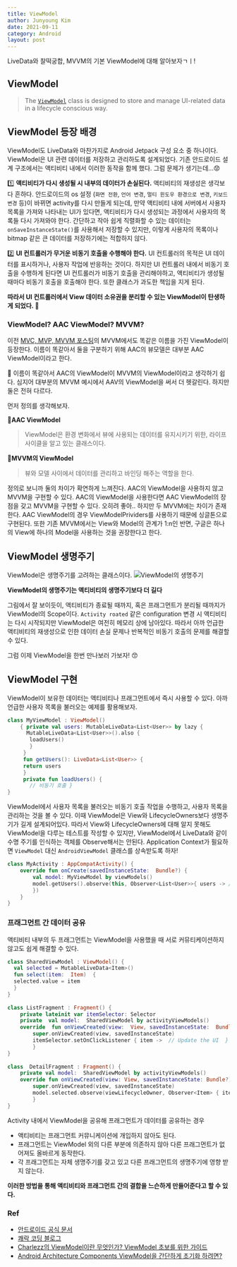 ```yaml
---
title: ViewModel
author: Junyoung Kim
date: 2021-09-11
category: Android
layout: post
---
```



LiveData와 찰떡궁합, MVVM의 기본 ViewModel에 대해 알아보자ㄱㅣ! 

## ViewModel

> The [`ViewModel`](https://developer.android.com/reference/androidx/lifecycle/ViewModel) class is designed to store and manage UI-related data in a lifecycle conscious way.

## ViewModel 등장 배경
ViewModel도 LiveData와 마찬가지로 Android Jetpack 구성 요소 중 하나이다. ViewModel은 UI 관련 데이터를 저장하고 관리하도록 설계되었다. 기존 안드로이드 설계 구조에서는 액티비티 내에서 이러한 동작을 함께 했다. 그럼 문제가 생기는데...😟

1️⃣ **액티비티가 다시 생성될 시 내부의 데이터가 손실된다.**
액티비티의 재생성은 생각보다 흔하다. 안드로이드의 os 설정 (`화면 전환`, `언어 변경`, `멀티 윈도우 환경으로 변경`, `키보드 변경` 등)이 바뀌면 activity를 다시 만들게 되는데, 만약 액티비티 내에 서버에서 사용자 목록을 가져와 나타내는 UI가 있다면, 액티비티가 다시 생성되는 과정에서 사용자의 목록들 다시 가져와야 한다. 간단하고 작아 쉽게 직렬화할 수 있는 데이터는 `onSaveInstanceState()`를 사용해서 저장할 수 있지만, 이렇게 사용자의 목록이나 bitmap 같은 큰 데이터를 저장하기에는 적합하지 않다.

2️⃣ **UI 컨트롤러가 무거운 비동기 호출을 수행해야 한다.**
UI 컨트롤러의 목적은 UI 데이터를 표시하거나, 사용자 작업에 반응하는 것이다. 하지만 UI 컨트롤러 내에서 비동기 호출을 수행하게 된다면  UI 컨트롤러가 비동기 호출을 관리해야하고, 액티비티가 생성될 때마다 비동기 호출을 호출해야 한다. 또한 클래스가 과도한 책임을 지게 된다.

**따라서 UI 컨트롤러에서 View 데이터 소유권을 분리할 수 있는 ViewModel이 탄생하게 되었다. 👼**


### ViewModel? AAC ViewModel? MVVM?
이전 [MVC, MVP, MVVM 포스팅](https://junieberry.github.io/android/2021-09-02-MVC,MVP,MVVM.html)의 MVVM에서도 똑같은 이름을 가진 ViewModel이 등장한다. 이름이 똑같아서 둘을 구분하기 위해 AAC의 뷰모델은 대부분 AAC ViewModel이라고 한다.

🤯 이름이 똑같아서 AAC의 ViewModel이 MVVM의 ViewModel이라고 생각하기 쉽다. 심지어 대부분의 MVVM 예시에서 AAV의 ViewModel을 써서 더 헷갈린다. 하지만 둘은 전혀 다르다. 

먼저 정의를 생각해보자.

**📌AAC ViewModel**

> ViewModel은 환경 변화에서 뷰에 사용되는 데이터를 유지시키기 위한, 라이프 사이클을 알고 있는 클래스이다.

**📌MVVM의 ViewModel**
> 뷰와 모델 사이에서 데이터를 관리하고 바인딩 해주는 역할을 한다.

정의로 보니까 둘의 차이가 확연하게 느껴진다. AAC의 ViewModel을 사용하지 않고 MVVM을 구현할 수 있다. AAC의 ViewModel을 사용한다면 AAC ViewModel의 장점을 갖고 MVVM을 구현할 수 있다.  오히려 좋아.. 하지만 두 MVVM에는 차이가 존재한다. AAC ViewModel의 경우 ViewModelPrividers를 사용하기 때문에 싱글톤으로 구현된다. 또한 기존 MVVM에서는 View와 Model의 관계가 1:n인 반면, 구글은 하나의 View에 하나의 Model을 사용하는 것을 권장한다고 한다.


## ViewModel 생명주기

ViewModel은 생명주기를 고려하는 클래스이다.
![ViewModel의 생명주기](https://developer.android.com/images/topic/libraries/architecture/viewmodel-lifecycle.png)

**ViewModel의 생명주기는 액티비티의 생명주기보다 더 길다**

그림에서 잘 보이듯이, 액티비티가 종료될 때까지, 혹은 프래그먼트가 분리될 때까지가 ViewModel의 Scope이다.
`Activity roated` 같은 configuration 변경 시 액티비티는 다시 시작되지만 ViewModel은 여전히 메모리 상에 남아있다. 따라서 아까 언급한 액티비티의 재생성으로 인한 데이터 손실 문제나 반복적인 비동기 호출의 문제를 해결할 수 있다.

그럼 이제 ViewModel을 한번 만나보러 가보자! 😙

## ViewModel 구현
ViewModel이 보유한 데이터는 액티비티나 프래그먼트에서 즉시 사용할 수 있다. 아까 언급한 사용자 목록을 불러오는 예제를 활용해보자.

```kotlin
class MyViewModel : ViewModel()
	{ private val users: MutableLiveData<List<User>> by lazy {
	  MutableLiveData<List<User>>().also {
	   loadUsers()
	   }
	 }
	 fun getUsers(): LiveData<List<User>> {
	 return users
	 }
	 private fun loadUsers() {
	   // 비동기 호출 }  
}
```
ViewModel에서 사용자 목록을 불러오는 비동기 호출 작업을 수행하고, 사용자 목록을 관리하는 것을 볼 수 있다.
이때 ViewModel은 View와 LifecycleOwners보다 생명주기가 길게 설계되어있다. 따라서 View와 LifecycleOwners에 대해 알지 못해도 ViewModel을 다루는 테스트를 작성할 수 있지만, ViewModel에서 LiveData와 같이 수명 주기를 인식하는 객체를 Observe해서는 안된다.
Application Context가 필요하면 `ViewModel` 대신 `AndroidViewModel` 클래스를 상속받도록 하자!

```kotlin
class MyActivity : AppCompatActivity() {
	override fun onCreate(savedInstanceState:  Bundle?) {
		val model: MyViewModel by viewModels()
		model.getUsers().observe(this, Observer<List<User>>{ users -> // update UI
		})
	}  
}

```

### 프래그먼트 간 데이터 공유

액티비티 내부의 두 프래그먼트는 ViewModel을 사용했을 때 서로 커뮤티케이션하지 않고도 쉽게 해결할 수 있다.
```kotlin
class SharedViewModel : ViewModel() {
  val selected = MutableLiveData<Item>()
  fun select(item:  Item)  {
  selected.value = item
  }  
}  
  
class ListFragment : Fragment() {
	private lateinit var itemSelector: Selector
	private  val model:  SharedViewModel by activityViewModels()
	override  fun onViewCreated(view:  View, savedInstanceState:  Bundle?)  {
		super.onViewCreated(view, savedInstanceState)
		itemSelector.setOnClickListener { item ->  // Update the UI  }
		}  
}  
  
class  DetailFragment : Fragment() {
	private val model:  SharedViewModel by activityViewModels()
	override fun onViewCreated(view: View, savedInstanceState: Bundle?) {
		super.onViewCreated(view, savedInstanceState)
		model.selected.observe(viewLifecycleOwner, Observer<Item> { item ->  // Update the UI  })
		}  
}
```

Activity 내에서 ViewModel을 공유해 프래그먼트가 데이터를 공유하는 경우

- 액티비티는 프래그먼트 커뮤니케이션에 개입하지 않아도 된다.
- 프래그먼트는 ViewModel 외의 다른 부분에 의존하지 않아 다른 프래그먼트가 없어져도 올바르게 동작한다.
- 각 프래그먼트는 자체 생명주기를 갖고 있고 다른 프래그먼트의 생명주기에 영향 받지 않는다.

**이러한 방법을 통해 액티비티와 프래그먼트 간의 결합을 느슨하게 만들어준다고 할 수 있다.**

### Ref
- [안드로이드 공식 문서](https://developer.android.com/topic/libraries/architecture/viewmodel)
- [쾌락 코딩 블로그](https://wooooooak.github.io/android/2019/05/07/aac_viewmodel/)
- [Charlezz의  ViewModel이란 무엇인가? ViewModel 초보를 위한 가이드](https://charlezz.medium.com/viewmodel%EC%9D%B4%EB%9E%80-%EB%AC%B4%EC%97%87%EC%9D%B8%EA%B0%80-viewmodel-%EC%B4%88%EB%B3%B4%EB%A5%BC-%EC%9C%84%ED%95%9C-%EA%B0%80%EC%9D%B4%EB%93%9C-e1be5dc1ac18)
- [Android Architecture Components ViewModel을 간단하게 초기화 하려면?](https://thdev.tech/androiddev/2018/08/05/Android-Architecture-Components-ViewModel-Inject/)
